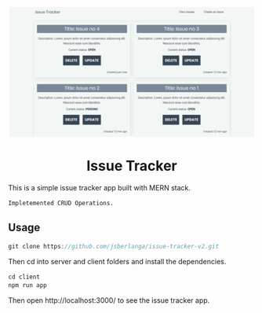 <p align="center">
  <a href="#">
    <img alt="issue-tracker" src="client/static/images/capture.png" width="500" />
  </a>
</p>
<h1 align="center">
  Issue Tracker
</h1>
This is a simple issue tracker app built with MERN stack.

```diff
Impletemented CRUD Operations.
```


## Usage

```js
git clone https://github.com/jsberlanga/issue-tracker-v2.git
```

Then cd into server and client folders and install the dependencies.

```js
cd client
npm run app
```

Then open http://localhost:3000/ to see the issue tracker app.
